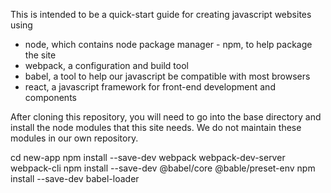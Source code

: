 This is intended to be a quick-start guide for creating javascript
websites using
- node, which contains node package manager - npm, to help package the site
- webpack, a configuration and build tool
- babel, a tool to help our javascript be compatible with most browsers
- react, a javascript framework for front-end development and components

After cloning this repository, you will need to go into the base directory
and install the node modules that this site needs. We do not maintain these
modules in our own repository.

cd new-app
npm install --save-dev webpack webpack-dev-server webpack-cli
npm install --save-dev @babel/core @bable/preset-env
npm install --save-dev babel-loader

